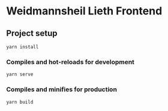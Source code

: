 # Weidmannsheil Lieth Frontend

## Project setup
```
yarn install
```

### Compiles and hot-reloads for development
```
yarn serve
```

### Compiles and minifies for production
```
yarn build
```
